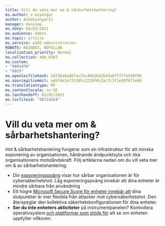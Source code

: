 ```yaml
---
title: Vill du veta mer om & sårbarhetshantering?
ms.author: v-aiyengar
author: AshaIyengar21
manager: dansimp
ms.date: 04/03/2021
ms.audience: Admin
ms.topic: article
ms.service: o365-administration
ROBOTS: NOINDEX, NOFOLLOW
localization_priority: Normal
ms.collection: Adm_O365
ms.custom:
- "9001470"
- "6033"
ms.openlocfilehash: 5d736a6a867ac31c40b3641543a6f7777e550f96
ms.sourcegitcommit: aebf4e1ef31305c2219f0c2ac7c3f1e30f6f1e66
ms.translationtype: MT
ms.contentlocale: sv-SE
ms.lasthandoff: 03/05/2021
ms.locfileid: "50714554"
---
```

# <a name="need-to-know-more-on-threat--vulnerability-management"></a>Vill du veta mer om & sårbarhetshantering?

Hot & sårbarhetshantering fungerar som en infrastruktur för att minska exponering av organisationen, hårdnande ändpunktsyta och öka organisationens motståndskraft. Följ artiklarna nedan om du vill veta mer om & av sårbarhetshantering:

- Din [exponeringspoäng](https://docs.microsoft.com/windows/security/threat-protection/microsoft-defender-atp/tvm-exposure-score) visar hur sårbar organisationen är för cybersäkerhetshot. Låg exponeringspoäng innebär att dina enheter är mindre sårbara från användning
- Ett högre [Microsoft Secure Score för enheter innebär att](https://docs.microsoft.com/windows/security/threat-protection/microsoft-defender-atp/tvm-microsoft-secure-score-devices) dina slutpunkter är mer flexibla från attacker mot cybersäkerhetshot. Den återspeglar den kollektiva säkerhetskonfigurationen för dina enheter.
- **Ser du inte enheters aktiviteter** på instrumentpanelen? Kontrollera operativsystem [och plattformar som stöds för](https://docs.microsoft.com/windows/security/threat-protection/microsoft-defender-atp/tvm-supported-os) att se om enheten uppfyller villkoren.
